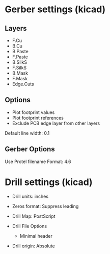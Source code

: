 # Gerber settings (kicad) #

## Layers ##

* F.Cu
* B.Cu
* B.Paste
* F.Paste
* B.SilkS
* F.SilkS
* B.Mask
* F.Mask
* Edge.Cuts

## Options ##

* Plot footprint values
* Plot footprint references
* Exclude PCB edge layer from other layers

Default line width: 0.1

## Gerber Options ##

Use Protel filename
Format: 4.6

# Drill settings (kicad) #

* Drill units: inches
* Zeros format: Suppress leading
* Drill Map: PostScript

* Drill File Options
  * Minimal header

* Drill origin: Absolute

